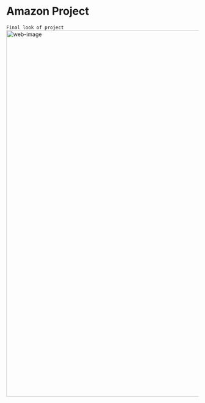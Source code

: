# Amazon Project

``` Final look of project ```
<img width="960" alt="web-image" src="https://github.com/user-attachments/assets/7be6701a-ca27-4a94-b297-7bc0b0d8461b">


